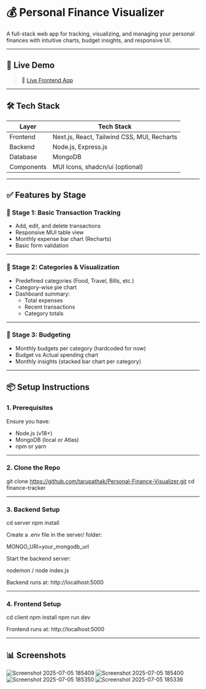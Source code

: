 # 💰 Personal Finance Visualizer

A full-stack web app for tracking, visualizing, and managing your personal finances with intuitive charts, budget insights, and responsive UI.

---

## 🚀 Live Demo

> 🔗 [Live Frontend App](https://personal-finance-visualizer-ng3k.vercel.app/)

---

## 🛠️ Tech Stack

| Layer       | Tech Stack                            |
|-------------|----------------------------------------|
| Frontend    | Next.js, React, Tailwind CSS, MUI, Recharts |
| Backend     | Node.js, Express.js                   |
| Database    | MongoDB                               |
| Components  | MUI Icons, shadcn/ui (optional)       |

---

## ✅ Features by Stage

### 📍 Stage 1: Basic Transaction Tracking

- Add, edit, and delete transactions
- Responsive MUI table view
- Monthly expense bar chart (Recharts)
- Basic form validation

---

### 📍 Stage 2: Categories & Visualization

- Predefined categories (Food, Travel, Bills, etc.)
- Category-wise pie chart
- Dashboard summary:
  - Total expenses
  - Recent transactions
  - Category totals

---

### 📍 Stage 3: Budgeting

- Monthly budgets per category (hardcoded for now)
- Budget vs Actual spending chart
- Monthly insights (stacked bar chart per category)

---

## 📦 Setup Instructions

### 1. Prerequisites

Ensure you have:

- Node.js (v18+)
- MongoDB (local or Atlas)
- npm or yarn

---

### 2. Clone the Repo


git clone https://github.com/tarupathak/Personal-Finance-Visualizer.git
cd finance-tracker

---

### 3. Backend Setup

cd server
npm install

Create a .env file in the server/ folder:

MONGO_URI=your_mongodb_url

Start the backend server:

nodemon / node index.js

Backend runs at: http://localhost:5000

---

### 4. Frontend Setup

cd client
npm install
npm run dev

Frontend runs at: http://localhost:5000

---


## 📊 Screenshots
![Screenshot 2025-07-05 185409](https://github.com/user-attachments/assets/247ae5cf-02f1-4071-ac23-c26b1d3f2ae2)
![Screenshot 2025-07-05 185400](https://github.com/user-attachments/assets/dbb3f204-cd5f-45bd-b9a5-59c119847b4c)
![Screenshot 2025-07-05 185350](https://github.com/user-attachments/assets/b9c8ed7c-6fe9-410e-bb86-6c53634076e6)
![Screenshot 2025-07-05 185336](https://github.com/user-attachments/assets/32398fce-4420-457a-882b-bbbeedfdbd85)


